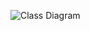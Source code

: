 ![Class Diagram](http://www.plantuml.com/plantuml/proxy?src=https://raw.githubusercontent.com/mrmin50000/HW-java/refs/heads/main/prak5/uml1.puml)
